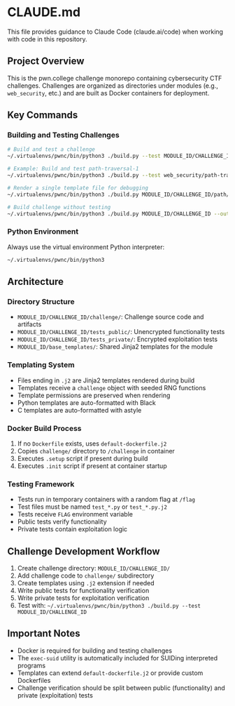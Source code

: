 # CLAUDE.md

This file provides guidance to Claude Code (claude.ai/code) when working with code in this repository.

## Project Overview

This is the pwn.college challenge monorepo containing cybersecurity CTF challenges. Challenges are organized as directories under modules (e.g., `web_security`, etc.) and are built as Docker containers for deployment.

## Key Commands

### Building and Testing Challenges

```bash
# Build and test a challenge
~/.virtualenvs/pwnc/bin/python3 ./build.py --test MODULE_ID/CHALLENGE_ID

# Example: Build and test path-traversal-1
~/.virtualenvs/pwnc/bin/python3 ./build.py --test web_security/path-traversal-1

# Render a single template file for debugging
~/.virtualenvs/pwnc/bin/python3 ./build.py MODULE_ID/CHALLENGE_ID/path/to/file.j2

# Build challenge without testing
~/.virtualenvs/pwnc/bin/python3 ./build.py MODULE_ID/CHALLENGE_ID --output-dir /tmp/output
```

### Python Environment

Always use the virtual environment Python interpreter:
```bash
~/.virtualenvs/pwnc/bin/python3
```

## Architecture

### Directory Structure
- `MODULE_ID/CHALLENGE_ID/challenge/`: Challenge source code and artifacts
- `MODULE_ID/CHALLENGE_ID/tests_public/`: Unencrypted functionality tests
- `MODULE_ID/CHALLENGE_ID/tests_private/`: Encrypted exploitation tests
- `MODULE_ID/base_templates/`: Shared Jinja2 templates for the module

### Templating System
- Files ending in `.j2` are Jinja2 templates rendered during build
- Templates receive a `challenge` object with seeded RNG functions
- Template permissions are preserved when rendering
- Python templates are auto-formatted with Black
- C templates are auto-formatted with astyle

### Docker Build Process
1. If no `Dockerfile` exists, uses `default-dockerfile.j2`
2. Copies `challenge/` directory to `/challenge` in container
3. Executes `.setup` script if present during build
4. Executes `.init` script if present at container startup

### Testing Framework
- Tests run in temporary containers with a random flag at `/flag`
- Test files must be named `test_*.py` or `test_*.py.j2`
- Tests receive `FLAG` environment variable
- Public tests verify functionality
- Private tests contain exploitation logic

## Challenge Development Workflow

1. Create challenge directory: `MODULE_ID/CHALLENGE_ID/`
2. Add challenge code to `challenge/` subdirectory
3. Create templates using `.j2` extension if needed
4. Write public tests for functionality verification
5. Write private tests for exploitation verification
6. Test with: `~/.virtualenvs/pwnc/bin/python3 ./build.py --test MODULE_ID/CHALLENGE_ID`

## Important Notes

- Docker is required for building and testing challenges
- The `exec-suid` utility is automatically included for SUIDing interpreted programs
- Templates can extend `default-dockerfile.j2` or provide custom Dockerfiles
- Challenge verification should be split between public (functionality) and private (exploitation) tests